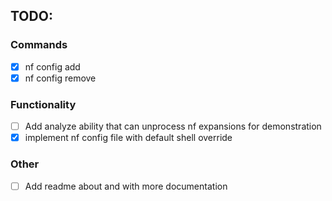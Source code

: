 ## TODO:
### Commands
- [x] nf config add
- [x] nf config remove
### Functionality
- [ ] Add analyze ability that can unprocess nf expansions for demonstration
- [x] implement nf config file with default shell override
### Other
- [ ] Add readme about and with more documentation
